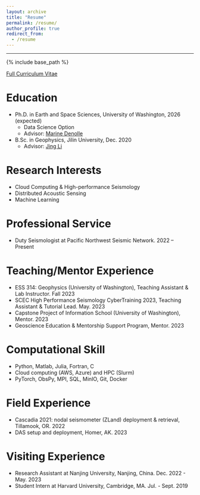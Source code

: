 ```yaml
---
layout: archive
title: "Resume"
permalink: /resume/
author_profile: true
redirect_from:
  - /resume
---
```

---
{% include base_path %}

[Full Curriculum Vitae](https://dasway.ess.washington.edu/shared/niyiyu/CV_Yiyu_Ni.pdf)

Education
======
* Ph.D. in Earth and Space Sciences, University of Washington, 2026 (expected)
  * Data Science Option
  * Advisor: [Marine Denolle](https://ess.uw.edu/people/marine-denolle/)
* B.Sc. in Geophysics, Jilin University, Dec. 2020
  * Advisor: [Jing Li](https://scholar.google.com/citations?hl=en&user=qRXXUOQAAAAJ&view_op=list_works&sortby=pubdate)

Research Interests
======
* Cloud Computing & High-performance Seismology
* Distributed Acoustic Sensing
* Machine Learning
  
Professional Service
======
* Duty Seismologist at Pacific Northwest Seismic Network. 2022 – Present

Teaching/Mentor Experience
======
* ESS 314: Geophysics (University of Washington), Teaching Assistant & Lab Instructor. Fall 2023
*	SCEC High Performance Seismology CyberTraining 2023, Teaching Assistant & Tutorial Lead. May. 2023
* Capstone Project of Information School (University of Washington), Mentor. 2023
* Geoscience Education & Mentorship Support Program, Mentor. 2023

Computational Skill
======
* Python, Matlab, Julia, Fortran, C
* Cloud computing (AWS, Azure) and HPC (Slurm)
* PyTorch, ObsPy, MPI, SQL, MinIO, Git, Docker

Field Experience
======
*	Cascadia 2021: nodal seismometer (ZLand) deployment & retrieval, Tillamook, OR. 2022
* DAS setup and deployment, Homer, AK. 2023

Visiting Experience
======
* Research Assistant at Nanjing University, Nanjing, China. Dec. 2022 - May. 2023
* Student Intern at Harvard University, Cambridge, MA. Jul. - Sept. 2019